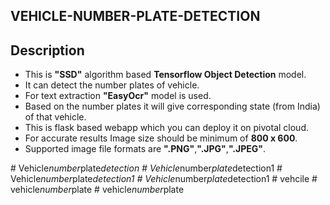 ## VEHICLE-NUMBER-PLATE-DETECTION

## Description

- This is **"SSD"** algorithm based **Tensorflow Object Detection** model.
- It can detect the number plates of vehicle.
- For text extraction **"EasyOcr"** model is used.
- Based on the number plates it will give corresponding state (from India) of that vehicle.
- This is flask based webapp which you can deploy it on pivotal cloud.
- For accurate results Image size should be minimum of **800 x 600**.
- Supported image file formats are **".PNG"**,**".JPG"**,**".JPEG"**.


#   V e h i c l e _ n u m b e r _ p l a t e _ d e t e c t i o n  
 #   V e h i c l e _ n u m b e r _ p l a t e _ d e t e c t i o n 1  
 #   V e h i c l e _ n u m b e r _ p l a t e _ d e t e c t i o n 1  
 #   V e h i c l e _ n u m b e r _ p l a t e _ d e t e c t i o n 1  
 #   v e h c i l e  
 #   v e h i c l e _ n u m b e r _ p l a t e  
 #   v e h i c l e _ n u m b e r _ p l a t e  
 